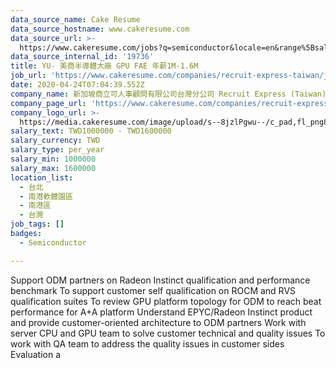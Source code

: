 ```yaml
---
data_source_name: Cake Resume
data_source_hostname: www.cakeresume.com
data_source_url: >-
  https://www.cakeresume.com/jobs?q=semiconductor&locale=en&range%5Bsalary_range%5D%5Bmin%5D=1000000
data_source_internal_id: '19736'
title: YU- 美商半導體大廠 GPU FAE 年薪1M-1.6M
job_url: 'https://www.cakeresume.com/companies/recruit-express-taiwan/jobs/c4b195'
date: 2020-04-24T07:04:39.552Z
company_name: 新加坡商立可人事顧問有限公司台灣分公司 Recruit Express (Taiwan)
company_page_url: 'https://www.cakeresume.com/companies/recruit-express-taiwan'
company_logo_url: >-
  https://media.cakeresume.com/image/upload/s--8jzlPgwu--/c_pad,fl_png8,h_200,w_200/v1566176619/pxugexvfcc68sz5kf2sn.png
salary_text: TWD1000000 - TWD1600000
salary_currency: TWD
salary_type: per_year
salary_min: 1000000
salary_max: 1600000
location_list:
  - 台北
  - 南港軟體園區
  - 南港區
  - 台灣
job_tags: []
badges:
  - Semiconductor

---
```


Support ODM partners on Radeon Instinct qualification and performance benchmark To support customer self qualification on ROCM and RVS qualification suites To review GPU platform topology for ODM to reach beat performance for A+A platform Understand EPYC/Radeon Instinct product and provide customer-oriented architecture to ODM partners Work with server CPU and GPU team to solve customer technical and quality issues To work with QA team to address the quality issues in customer sides Evaluation a